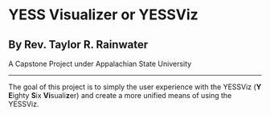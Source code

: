 # YESS Visualizer or YESSViz

## By Rev. Taylor R. Rainwater

A Capstone Project under Appalachian State University

---

The goal of this project is to simply the user experience with the YESSViz (**Y** **E**ighty **S**ix **Vi**suali**z**er) and create a more unified means of using the YESSViz. 